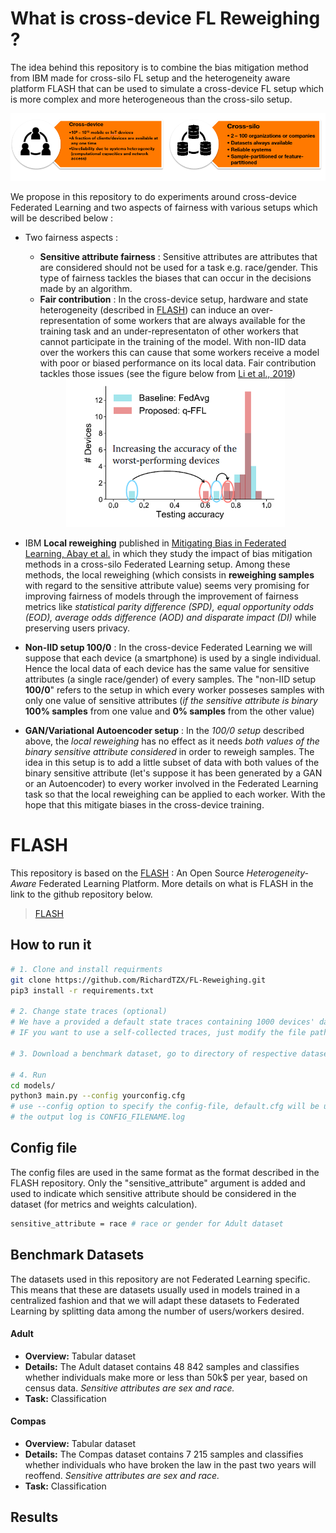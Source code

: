 # What is cross-device FL Reweighing ?

The idea behind this repository is to combine the bias mitigation method from IBM made for cross-silo FL setup and the heterogeneity aware platform FLASH that can be used to simulate a cross-device FL setup which is more complex and more heterogeneous than the cross-silo setup.

<img src="/images/cross-device-and-cross-silo-comparison.png" alt="cross-device-and-cross-silo-comparison"/>

We propose in this repository to do experiments around cross-device Federated Learning and two aspects of fairness with various setups which will be described below :
- Two fairness aspects : 
    - **Sensitive attribute fairness** : Sensitive attributes are attributes that are considered should not be used for a task e.g. race/gender. This type of fairness tackles the biases that can occur in the decisions made by an algorithm.
    - **Fair contribution** : In the cross-device setup, hardware and state heterogeneity (described in [FLASH](https://github.com/PKU-Chengxu/FLASH)) can induce an over-representation of some workers that are always available for the training task and an under-representaton of other workers that cannot participate in the training of the model. With non-IID data over the workers this can cause that some workers receive a model with poor or biased performance on its local data. Fair contribution tackles those issues (see the figure below from [Li et al., 2019](https://arxiv.org/abs/1905.10497))
    <center>
     <img src="/images/fair-resource-allocation.png" alt="cross-device-and-cross-silo-comparison" width="350"/>
    </center>

- IBM **Local reweighing** published in [Mitigating Bias in Federated Learning, Abay et al.](https://arxiv.org/abs/2012.02447) in which they study the impact of bias mitigation methods in a cross-silo Federated Learning setup. Among these methods, the local reweighing (which consists in **reweighing samples** with regard to the sensitive attribute value) seems very promising for improving fairness of models through the improvement of fairness metrics like *statistical parity difference (SPD), equal opportunity odds (EOD), average odds difference (AOD) and disparate impact (DI)* while preserving users privacy.   

- **Non-IID setup 100/0** : In the cross-device Federated Learning we will suppose that each device (a smartphone) is used by a single individual. Hence the local data of each device has the same value for sensitive attributes (a single race/gender) of every samples. The "non-IID setup **100/0**" refers to the setup in which every worker posseses samples with only one value of sensitive attributes (*if the sensitive attribute is binary* **100% samples** from one value and **0% samples** from the other value) 

- **GAN/Variational Autoencoder setup** : In the *100/0 setup* described above, the *local reweighing* has no effect as it needs *both values of the binary sensitive attribute considered* in order to reweigh samples. The idea in this setup is to add a little subset of data with both values of the binary sensitive attribute (let's suppose it has been generated by a GAN or an Autoencoder) to every worker involved in the Federated Learning task so that the local reweighing can be applied to each worker. With the hope that this mitigate biases in the cross-device training.

 # FLASH
This repository is based on the [FLASH](https://github.com/PKU-Chengxu/FLASH)  : An Open Source *Heterogeneity-Aware* Federated Learning Platform. More details on what is FLASH in the link to the github repository below.
>  [FLASH](https://github.com/PKU-Chengxu/FLASH)

## How to run it 

```bash
# 1. Clone and install requirments
git clone https://github.com/RichardTZX/FL-Reweighing.git
pip3 install -r requirements.txt

# 2. Change state traces (optional)
# We have a provided a default state traces containing 1000 devices' data, located at the ./data/ dir. 
# IF you want to use a self-collected traces, just modify the file path in [models/client.py](models/client.py), i.e. with open('/path/to/state_traces.json', 'r', encoding='utf-8') as f: 

# 3. Download a benchmark dataset, go to directory of respective dataset `data/$DATASET` for instructions on generating the benchmark dataset

# 4. Run
cd models/
python3 main.py --config yourconfig.cfg
# use --config option to specify the config-file, default.cfg will be used if not specified
# the output log is CONFIG_FILENAME.log
```

## Config file

The config files are used in the same format as the format described in the FLASH repository. Only the "sensitive_attribute" argument is added and used to indicate which sensitive attribute should be considered in the dataset (for metrics and weights calculation).
```bash
sensitive_attribute = race # race or gender for Adult dataset
```

## Benchmark Datasets

The datasets used in this repository are not Federated Learning specific. This means that these are datasets usually used in models trained in a centralized fashion and that we will adapt these datasets to Federated Learning by splitting data among the number of users/workers desired.

#### Adult

- **Overview:** Tabular dataset
- **Details:** The Adult dataset contains 48 842 samples and classifies whether individuals make more or less than 50k$ per year, based on census data. *Sensitive attributes are sex and race.*
- **Task:** Classification



#### Compas

- **Overview:** Tabular dataset
- **Details:** The Compas dataset contains 7 215 samples and classifies whether individuals who have broken the law in the past two years will reoffend. *Sensitive attributes are sex and race.*
- **Task:** Classification 

## Results